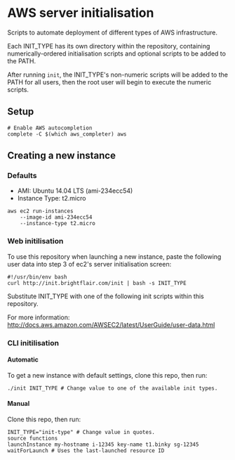 # AWS server initialisation

Scripts to automate deployment of different types of AWS infrastructure.

Each INIT_TYPE has its own directory within the repository, containing numerically-ordered initialisation scripts and optional scripts to be added to the PATH.

After running `init`, the INIT_TYPE's non-numeric scripts will be added to the PATH for all users, then the root user will begin to execute the numeric scripts.

## Setup

```
# Enable AWS autocompletion
complete -C $(which aws_completer) aws
```

## Creating a new instance

### Defaults

* AMI: Ubuntu 14.04 LTS (ami-234ecc54)
* Instance Type: t2.micro

```
aws ec2 run-instances
    --image-id ami-234ecc54
    --instance-type t2.micro
```

### Web initilisation

To use this repository when launching a new instance, paste the following user data into step 3 of ec2's server initialisation screen:

```
#!/usr/bin/env bash
curl http://init.brightflair.com/init | bash -s INIT_TYPE
```

Substitute INIT_TYPE with one of the following init scripts within this repository.

For more information: http://docs.aws.amazon.com/AWSEC2/latest/UserGuide/user-data.html

### CLI initilisation

#### Automatic

To get a new instance with default settings, clone this repo, then run:

```
./init INIT_TYPE # Change value to one of the available init types.
```

#### Manual

Clone this repo, then run:

```
INIT_TYPE="init-type" # Change value in quotes.
source functions
launchInstance my-hostname i-12345 key-name t1.binky sg-12345
waitForLaunch # Uses the last-launched resource ID
```

